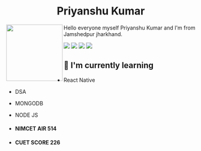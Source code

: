 
<h1 align="center"> Priyanshu Kumar </h1>

<img src="https://github.com/Priyanshu-kr-gupta/git_assignment/assets/114975117/64b4c91b-7f83-45fd-8401-117febcb80cc" width="150px" align="left"/> 


 Hello everyone myself Priyanshu Kumar and I'm from Jamshedpur jharkhand.

![](https://img.shields.io/badge/Code-HTML5-informational?style=flat&logo=HTML5&color=E34F26)
![](https://img.shields.io/badge/Style-Bootstrap-informational?style=flat&logo=Bootstrap&color=7952B3)
![](https://img.shields.io/badge/Style-CSS3-informational?style=flat&logo=CSS3&color=1572B6)
![](https://img.shields.io/badge/Code-JavaScript-informational?style=flat&logo=JavaScript&color=F7DF1E)



## 🌱 I'm currently learning
-  React Native
-  DSA
-  MONGODB
-  NODE JS

- #### NIMCET **AIR 514** ####
- #### CUET SCORE **226** ####

